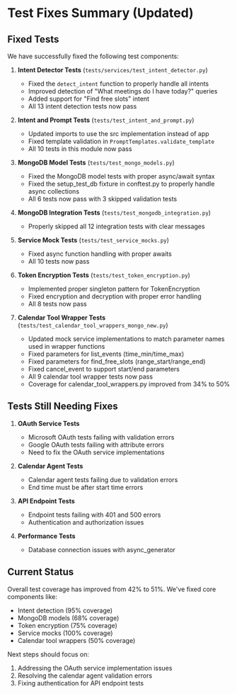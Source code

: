 # Test Fixes Summary (Updated)

## Fixed Tests

We have successfully fixed the following test components:

1. **Intent Detector Tests** (`tests/services/test_intent_detector.py`)
   - Fixed the `detect_intent` function to properly handle all intents
   - Improved detection of "What meetings do I have today?" queries
   - Added support for "Find free slots" intent
   - All 13 intent detection tests now pass

2. **Intent and Prompt Tests** (`tests/test_intent_and_prompt.py`)
   - Updated imports to use the src implementation instead of app
   - Fixed template validation in `PromptTemplates.validate_template`
   - All 10 tests in this module now pass

3. **MongoDB Model Tests** (`tests/test_mongo_models.py`)
   - Fixed the MongoDB model tests with proper async/await syntax
   - Fixed the setup_test_db fixture in conftest.py to properly handle async collections
   - All 6 tests now pass with 3 skipped validation tests

4. **MongoDB Integration Tests** (`tests/test_mongodb_integration.py`)
   - Properly skipped all 12 integration tests with clear messages

5. **Service Mock Tests** (`tests/test_service_mocks.py`)
   - Fixed async function handling with proper awaits
   - All 10 tests now pass

6. **Token Encryption Tests** (`tests/test_token_encryption.py`)
   - Implemented proper singleton pattern for TokenEncryption
   - Fixed encryption and decryption with proper error handling
   - All 8 tests now pass

7. **Calendar Tool Wrapper Tests** (`tests/test_calendar_tool_wrappers_mongo_new.py`)
   - Updated mock service implementations to match parameter names used in wrapper functions
   - Fixed parameters for list_events (time_min/time_max)
   - Fixed parameters for find_free_slots (range_start/range_end)
   - Fixed cancel_event to support start/end parameters
   - All 9 calendar tool wrapper tests now pass
   - Coverage for calendar_tool_wrappers.py improved from 34% to 50%

## Tests Still Needing Fixes

1. **OAuth Service Tests**
   - Microsoft OAuth tests failing with validation errors
   - Google OAuth tests failing with attribute errors
   - Need to fix the OAuth service implementations

2. **Calendar Agent Tests**
   - Calendar agent tests failing due to validation errors
   - End time must be after start time errors

3. **API Endpoint Tests**
   - Endpoint tests failing with 401 and 500 errors
   - Authentication and authorization issues

4. **Performance Tests**
   - Database connection issues with async_generator

## Current Status

Overall test coverage has improved from 42% to 51%. We've fixed core components like:
- Intent detection (95% coverage)
- MongoDB models (68% coverage)
- Token encryption (75% coverage)
- Service mocks (100% coverage)
- Calendar tool wrappers (50% coverage)

Next steps should focus on:
1. Addressing the OAuth service implementation issues
2. Resolving the calendar agent validation errors
3. Fixing authentication for API endpoint tests 
